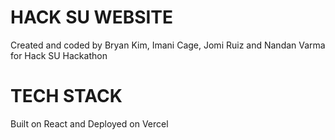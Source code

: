 # HACK SU WEBSITE
Created and coded by Bryan Kim, Imani Cage, Jomi Ruiz and Nandan Varma for Hack SU Hackathon

# TECH STACK
Built on React and Deployed on Vercel
